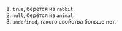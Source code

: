 
1. `true`, берётся из `rabbit`.
2. `null`, берётся из `animal`.
3. `undefined`, такого свойства больше нет.
